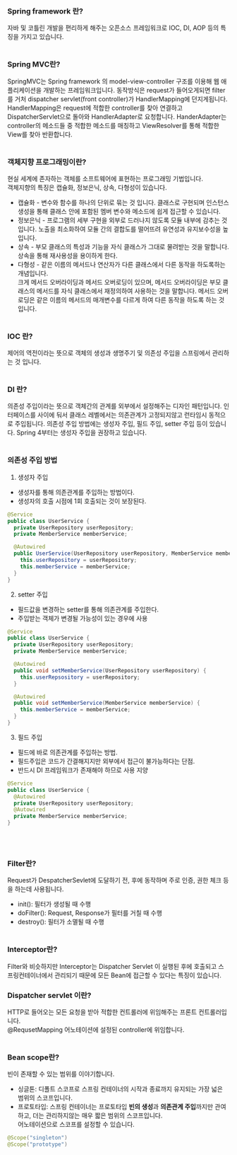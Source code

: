 ### Spring framework 란?
자바 및 코틀린 개발을 편리하게 해주는 오픈소스 프레임워크로 IOC, DI, AOP 등의 특징을 가지고 있습니다.
<br><br>

### Spring MVC란?
SpringMVC는 Spring framework 의 model-view-controller 구조를 이용해 웹 애플리케이션을 개발하는 프레임워크입니다. 동작방식은 request가 들어오게되면 filter를 거처 dispatcher servlet(front controller)가 HandlerMapping에 던지게됩니다. HandlerMapping은 request에 적합한 controller를 찾아 연결하고 DispatcherServlet으로 돌아와 HandlerAdapter로 요청합니다. HanderAdapter는 controller의 메소드들 중 적합한 메소드를 매칭하고 ViewResolver를 통해 적합한 View를 찾아 반환합니다.
<br><br>

### 객체지향 프로그래밍이란?
현실 세계에 존자하는 객체를 소프트웨어에 표현하는 프로그래밍 기법입니다.<br>
객체지향의 특징은 캡슐화, 정보은닉, 상속, 다형성이 있습니다.
- 캡슐화 - 변수와 함수를 하나의 단위로 묶는 것 입니다. 클래스로 구현되며 인스턴스 생성을 통해 클래스 안에 포함된 멤버 변수와 메소드에 쉽게 접근할 수 있습니다.
- 정보은닉 - 프로그램의 세부 구현을 외부로 드러나지 않도록 모듈 내부에 감추는 것 입니다. 노출을 최소화하여 모듈 간의 결합도를 떨어뜨려 유연성과 유지보수성을 높입니다.
- 상속 - 부모 클래스의 특성과 기능을 자식 클래스가 그대로 물려받는 것을 말합니다. 상속을 통해 재사용성을 용이하게 한다.
- 다형성 - 같은 이름의 메서드나 연산자가 다른 클래스에서 다른 동작을 하도록하는 개념입니다.<br>
크게 메서드 오버라이딩과 메서드 오버로딩이 있으며, 메서드 오버라이딩은 부모 클래스의 메서드를 자식 클래스에서 재정의하여 사용하는 것을 말합니다. 메서드 오버로딩은 같은 이름의 메서드의 매개변수를 다르게 하여 다른 동작을 하도록 하는 것 입니다.
<br><br>

### IOC 란?
제어의 역전이라는 뜻으로 객체의 생성과 생명주기 및 의존성 주입을 스프링에서 관리하는 것 입니다.
<br><br>
### DI 란?
의존성 주입이라는 뜻으로 객체간의 관계를 외부에서 설정해주는 디자인 패턴입니다. 인터페이스를 사이에 둬서 클래스 레벨에서는 의존관계가 고정되지않고 런타임시 동적으로 주입됩니다.
의존성 주입 방법에는 생성자 주입, 필드 주입, setter 주입 등이 있습니다. Spring 4부터는 생성자 주입을 권장하고 있습니다. 
<br><br>
### 의존성 주입 방법
1. 생성자 주입
- 생성자를 통해 의존관계를 주입하는 방법이다.
- 생성자의 호출 시점에 1회 호출되는 것이 보장된다.
```java
@Service
public class UserService {
  private UserRepository userRepository;
  private MemberService memberService;

  @Autowired
  public UserService(UserRepository userRepository, MemberService memberService) {
    this.userRepository = userRepository;
    this.memberService = memberService;
  }
}
```
2. setter 주입
- 필드값을 변경하는 setter를 통해 의존관계를 주입한다.
- 주입받는 객체가 변경될 가능성이 있는 경우에 사용
```java
@Service
public class UserService {
  private UserRepository userRepository;
  private MemberService memberService;

  @Autowired
  public void setMemberService(UserRepository userRepository) {
    this.userRepsository = userRepository; 
  }

  @Autowired
  public void setMemberService(MemberService memberService) {
    this.memberService = memberService;
  }
}
```
3. 필드 주입
- 필드에 바로 의존관계를 주입하는 방법.
- 필드주입은 코드가 간결해지지만 외부에서 접근이 불가능하다는 단점.
- 반드시 DI 프레임워크가 존재해야 하므로 사용 지양
```java
@Service
public class UserService {
  @Autowired
  private UserRepository userRepository;
  @Autowired
  private MemberService memberService;
}
```
<br><br>
### Filter란?
Request가 DespatcherSevlet에 도달하기 전, 후에 동작하며 주로 인증, 권한 체크 등을 하는데 사용됩니다.<br>
- init(): 필터가 생성될 때 수행
- doFilter(): Request, Response가 필터를 거칠 때 수행
- destroy(): 필터가 소멸될 때 수행
<br><br>

### Interceptor란?
Filter와 비슷하지만 Interceptor는 Dispatcher Servlet 이 실행된 후에 호출되고 스프링컨테이너에서 관리되기 때문에 모든 Bean에 접근할 수 있다는 특징이 있습니다.

### Dispatcher servlet 이란?
HTTP로 들어오는 모든 요청을 받아 적합한 컨트롤러에 위임해주는 프론트 컨트롤러입니다.<br>
@RequsetMapping 어노테이션에 설정된 controller에 위임합니다.
<br><br>

### Bean scope란?
빈이 존재할 수 있는 범위를 이야기합니다.<br>
- 싱글톤: 디폴트 스코프로 스프링 컨테이너의 시작과 종료까지 유지되는 가장 넓은 범위의 스코프입니다.
- 프로토타입: 스프링 컨테이너는 프로토타입 **빈의 생성**과 **의존관계 주입**까지만 관여하고, 더는 관리하지않는 매우 짧은 범위의 스코프입니다.<br>
어노테이션으로 스코프를 설정할 수 있습니다.
```java
@Scope("singleton")
@Scope("prototype")
```
